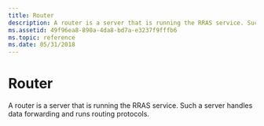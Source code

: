 ```yaml
---
title: Router
description: A router is a server that is running the RRAS service. Such a server handles data forwarding and runs routing protocols.
ms.assetid: 49f96ea8-890a-4da8-bd7a-e3237f9fffb6
ms.topic: reference
ms.date: 05/31/2018
---
```


# Router

A router is a server that is running the RRAS service. Such a server handles data forwarding and runs routing protocols.

 

 




